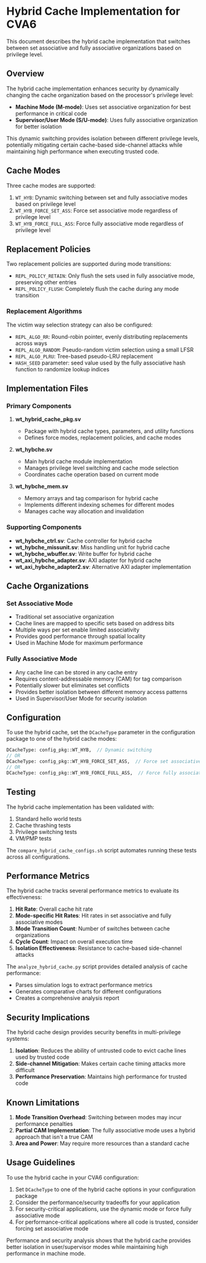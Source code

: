 # Hybrid Cache Implementation for CVA6

This document describes the hybrid cache implementation that switches between set associative and fully associative organizations based on privilege level.

## Overview

The hybrid cache implementation enhances security by dynamically changing the cache organization based on the processor's privilege level:

- **Machine Mode (M-mode)**: Uses set associative organization for best performance in critical code
- **Supervisor/User Mode (S/U-mode)**: Uses fully associative organization for better isolation

This dynamic switching provides isolation between different privilege levels, potentially mitigating certain cache-based side-channel attacks while maintaining high performance when executing trusted code.

## Cache Modes

Three cache modes are supported:
1. `WT_HYB`: Dynamic switching between set and fully associative modes based on privilege level
2. `WT_HYB_FORCE_SET_ASS`: Force set associative mode regardless of privilege level
3. `WT_HYB_FORCE_FULL_ASS`: Force fully associative mode regardless of privilege level

## Replacement Policies

Two replacement policies are supported during mode transitions:
- `REPL_POLICY_RETAIN`: Only flush the sets used in fully associative mode, preserving other entries
- `REPL_POLICY_FLUSH`: Completely flush the cache during any mode transition

### Replacement Algorithms

The victim way selection strategy can also be configured:

- `REPL_ALGO_RR`: Round-robin pointer, evenly distributing replacements across ways
- `REPL_ALGO_RANDOM`: Pseudo-random victim selection using a small LFSR
- `REPL_ALGO_PLRU`: Tree-based pseudo-LRU replacement
- `HASH_SEED` parameter: seed value used by the fully associative hash function to randomize lookup indices

## Implementation Files

### Primary Components

1. **wt_hybrid_cache_pkg.sv**
   - Package with hybrid cache types, parameters, and utility functions
   - Defines force modes, replacement policies, and cache modes

2. **wt_hybche.sv**
   - Main hybrid cache module implementation
   - Manages privilege level switching and cache mode selection
   - Coordinates cache operation based on current mode

3. **wt_hybche_mem.sv**
   - Memory arrays and tag comparison for hybrid cache
   - Implements different indexing schemes for different modes
   - Manages cache way allocation and invalidation

### Supporting Components

- **wt_hybche_ctrl.sv**: Cache controller for hybrid cache
- **wt_hybche_missunit.sv**: Miss handling unit for hybrid cache
- **wt_hybche_wbuffer.sv**: Write buffer for hybrid cache
- **wt_axi_hybche_adapter.sv**: AXI adapter for hybrid cache
- **wt_axi_hybche_adapter2.sv**: Alternative AXI adapter implementation

## Cache Organizations

### Set Associative Mode

- Traditional set associative organization
- Cache lines are mapped to specific sets based on address bits
- Multiple ways per set enable limited associativity
- Provides good performance through spatial locality
- Used in Machine Mode for maximum performance

### Fully Associative Mode

- Any cache line can be stored in any cache entry
- Requires content-addressable memory (CAM) for tag comparison
- Potentially slower but eliminates set conflicts
- Provides better isolation between different memory access patterns
- Used in Supervisor/User Mode for security isolation

## Configuration

To use the hybrid cache, set the `DCacheType` parameter in the configuration package to one of the hybrid cache modes:

```systemverilog
DCacheType: config_pkg::WT_HYB,  // Dynamic switching
// OR
DCacheType: config_pkg::WT_HYB_FORCE_SET_ASS,  // Force set associative
// OR
DCacheType: config_pkg::WT_HYB_FORCE_FULL_ASS,  // Force fully associative
```

## Testing

The hybrid cache implementation has been validated with:
1. Standard hello world tests
2. Cache thrashing tests
3. Privilege switching tests
4. VM/PMP tests

The `compare_hybrid_cache_configs.sh` script automates running these tests across all configurations.

## Performance Metrics

The hybrid cache tracks several performance metrics to evaluate its effectiveness:

1. **Hit Rate**: Overall cache hit rate
2. **Mode-specific Hit Rates**: Hit rates in set associative and fully associative modes
3. **Mode Transition Count**: Number of switches between cache organizations
4. **Cycle Count**: Impact on overall execution time
5. **Isolation Effectiveness**: Resistance to cache-based side-channel attacks

The `analyze_hybrid_cache.py` script provides detailed analysis of cache performance:
- Parses simulation logs to extract performance metrics
- Generates comparative charts for different configurations
- Creates a comprehensive analysis report

## Security Implications

The hybrid cache design provides security benefits in multi-privilege systems:

1. **Isolation**: Reduces the ability of untrusted code to evict cache lines used by trusted code
2. **Side-channel Mitigation**: Makes certain cache timing attacks more difficult
3. **Performance Preservation**: Maintains high performance for trusted code

## Known Limitations

1. **Mode Transition Overhead**: Switching between modes may incur performance penalties
2. **Partial CAM Implementation**: The fully associative mode uses a hybrid approach that isn't a true CAM
3. **Area and Power**: May require more resources than a standard cache

## Usage Guidelines

To use the hybrid cache in your CVA6 configuration:

1. Set `DCacheType` to one of the hybrid cache options in your configuration package
2. Consider the performance/security tradeoffs for your application
3. For security-critical applications, use the dynamic mode or force fully associative mode
4. For performance-critical applications where all code is trusted, consider forcing set associative mode

Performance and security analysis shows that the hybrid cache provides better isolation in user/supervisor modes while maintaining high performance in machine mode.
